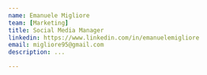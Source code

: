 ```yaml
---
name: Emanuele Migliore
team: [Marketing]
title: Social Media Manager
linkedin: https://www.linkedin.com/in/emanuelemigliore
email: migliore95@gmail.com
description: ...

---
```

